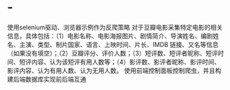 # -
使用selenium驱动、浏览器示例作为反爬策略
对于豆瓣电影采集特定电影的相关信息，具体包括：（1）电影名称、电影海报图片、剧情简介、导演姓名、编剧姓名、主演、类型、制片国家、语言、上映时间、片长、IMDB 链接、又名等信息（如果没有填空）；（2）豆瓣评分、评价人数；（3）短评数、短评者昵称、短评时间、短评内容、认为该短评有用人数等；（4）影评数、影评者昵称、影评时间、影评内容、认为有用人数、认为无用人数。
    使用前端控制面板控制爬虫，并且构建后端数据库实现前后端互通

